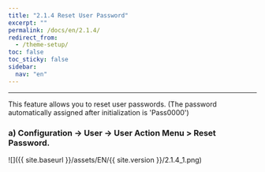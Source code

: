 ```yaml
---
title: "2.1.4 Reset User Password"
excerpt: ""
permalink: /docs/en/2.1.4/
redirect_from:
  - /theme-setup/
toc: false
toc_sticky: false
sidebar:
  nav: "en"
---
```



---
This feature allows you to reset user passwords. \(The password automatically assigned after initialization is 'Pass0000'\)

### a\) Configuration → User → User Action Menu > Reset Password.
![]({{ site.baseurl }}/assets/EN/{{ site.version }}/2.1.4_1.png)
